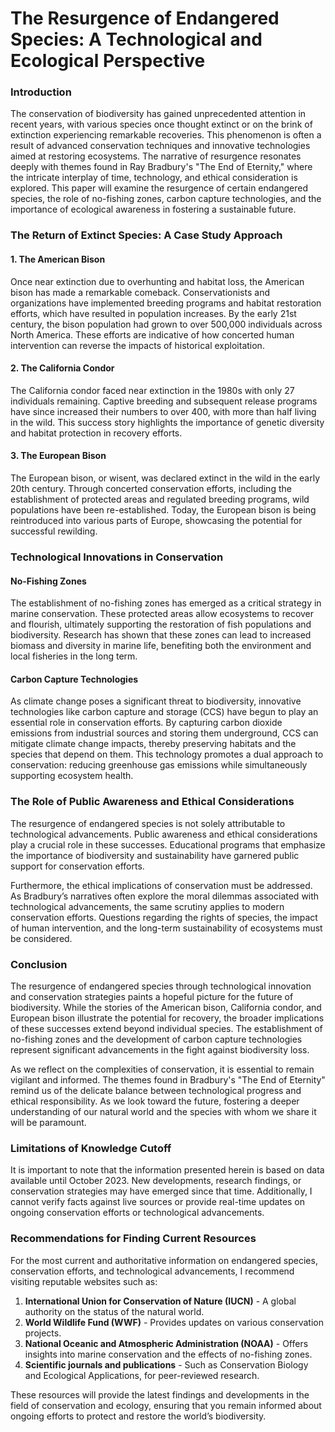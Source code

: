 # The Resurgence of Endangered Species: A Technological and Ecological Perspective 

### Introduction

The conservation of biodiversity has gained unprecedented attention in recent years, with various species once thought extinct or on the brink of extinction experiencing remarkable recoveries. This phenomenon is often a result of advanced conservation techniques and innovative technologies aimed at restoring ecosystems. The narrative of resurgence resonates deeply with themes found in Ray Bradbury's "The End of Eternity," where the intricate interplay of time, technology, and ethical consideration is explored. This paper will examine the resurgence of certain endangered species, the role of no-fishing zones, carbon capture technologies, and the importance of ecological awareness in fostering a sustainable future.

### The Return of Extinct Species: A Case Study Approach

#### 1. The American Bison

Once near extinction due to overhunting and habitat loss, the American bison has made a remarkable comeback. Conservationists and organizations have implemented breeding programs and habitat restoration efforts, which have resulted in population increases. By the early 21st century, the bison population had grown to over 500,000 individuals across North America. These efforts are indicative of how concerted human intervention can reverse the impacts of historical exploitation.

#### 2. The California Condor

The California condor faced near extinction in the 1980s with only 27 individuals remaining. Captive breeding and subsequent release programs have since increased their numbers to over 400, with more than half living in the wild. This success story highlights the importance of genetic diversity and habitat protection in recovery efforts.

#### 3. The European Bison

The European bison, or wisent, was declared extinct in the wild in the early 20th century. Through concerted conservation efforts, including the establishment of protected areas and regulated breeding programs, wild populations have been re-established. Today, the European bison is being reintroduced into various parts of Europe, showcasing the potential for successful rewilding.

### Technological Innovations in Conservation

#### No-Fishing Zones

The establishment of no-fishing zones has emerged as a critical strategy in marine conservation. These protected areas allow ecosystems to recover and flourish, ultimately supporting the restoration of fish populations and biodiversity. Research has shown that these zones can lead to increased biomass and diversity in marine life, benefiting both the environment and local fisheries in the long term. 

#### Carbon Capture Technologies

As climate change poses a significant threat to biodiversity, innovative technologies like carbon capture and storage (CCS) have begun to play an essential role in conservation efforts. By capturing carbon dioxide emissions from industrial sources and storing them underground, CCS can mitigate climate change impacts, thereby preserving habitats and the species that depend on them. This technology promotes a dual approach to conservation: reducing greenhouse gas emissions while simultaneously supporting ecosystem health.

### The Role of Public Awareness and Ethical Considerations

The resurgence of endangered species is not solely attributable to technological advancements. Public awareness and ethical considerations play a crucial role in these successes. Educational programs that emphasize the importance of biodiversity and sustainability have garnered public support for conservation efforts. 

Furthermore, the ethical implications of conservation must be addressed. As Bradbury’s narratives often explore the moral dilemmas associated with technological advancements, the same scrutiny applies to modern conservation efforts. Questions regarding the rights of species, the impact of human intervention, and the long-term sustainability of ecosystems must be considered.

### Conclusion

The resurgence of endangered species through technological innovation and conservation strategies paints a hopeful picture for the future of biodiversity. While the stories of the American bison, California condor, and European bison illustrate the potential for recovery, the broader implications of these successes extend beyond individual species. The establishment of no-fishing zones and the development of carbon capture technologies represent significant advancements in the fight against biodiversity loss. 

As we reflect on the complexities of conservation, it is essential to remain vigilant and informed. The themes found in Bradbury's "The End of Eternity" remind us of the delicate balance between technological progress and ethical responsibility. As we look toward the future, fostering a deeper understanding of our natural world and the species with whom we share it will be paramount.

### Limitations of Knowledge Cutoff

It is important to note that the information presented herein is based on data available until October 2023. New developments, research findings, or conservation strategies may have emerged since that time. Additionally, I cannot verify facts against live sources or provide real-time updates on ongoing conservation efforts or technological advancements.

### Recommendations for Finding Current Resources

For the most current and authoritative information on endangered species, conservation efforts, and technological advancements, I recommend visiting reputable websites such as:

1. **International Union for Conservation of Nature (IUCN)** - A global authority on the status of the natural world.
2. **World Wildlife Fund (WWF)** - Provides updates on various conservation projects.
3. **National Oceanic and Atmospheric Administration (NOAA)** - Offers insights into marine conservation and the effects of no-fishing zones.
4. **Scientific journals and publications** - Such as Conservation Biology and Ecological Applications, for peer-reviewed research.

These resources will provide the latest findings and developments in the field of conservation and ecology, ensuring that you remain informed about ongoing efforts to protect and restore the world’s biodiversity.